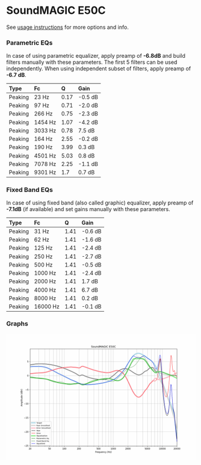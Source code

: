 # SoundMAGIC E50C
See [usage instructions](https://github.com/jaakkopasanen/AutoEq#usage) for more options and info.

### Parametric EQs
In case of using parametric equalizer, apply preamp of **-6.8dB** and build filters manually
with these parameters. The first 5 filters can be used independently.
When using independent subset of filters, apply preamp of **-6.7 dB**.

| Type    | Fc      |    Q | Gain    |
|:--------|:--------|:-----|:--------|
| Peaking | 23 Hz   | 0.17 | -0.5 dB |
| Peaking | 97 Hz   | 0.71 | -2.0 dB |
| Peaking | 266 Hz  | 0.75 | -2.3 dB |
| Peaking | 1454 Hz | 1.07 | -4.2 dB |
| Peaking | 3033 Hz | 0.78 | 7.5 dB  |
| Peaking | 164 Hz  | 2.55 | -0.2 dB |
| Peaking | 190 Hz  | 3.99 | 0.3 dB  |
| Peaking | 4501 Hz | 5.03 | 0.8 dB  |
| Peaking | 7078 Hz | 2.25 | -1.1 dB |
| Peaking | 9301 Hz | 1.7  | 0.7 dB  |

### Fixed Band EQs
In case of using fixed band (also called graphic) equalizer, apply preamp of **-7.1dB**
(if available) and set gains manually with these parameters.

| Type    | Fc       |    Q | Gain    |
|:--------|:---------|:-----|:--------|
| Peaking | 31 Hz    | 1.41 | -0.6 dB |
| Peaking | 62 Hz    | 1.41 | -1.6 dB |
| Peaking | 125 Hz   | 1.41 | -2.4 dB |
| Peaking | 250 Hz   | 1.41 | -2.7 dB |
| Peaking | 500 Hz   | 1.41 | -0.5 dB |
| Peaking | 1000 Hz  | 1.41 | -2.4 dB |
| Peaking | 2000 Hz  | 1.41 | 1.7 dB  |
| Peaking | 4000 Hz  | 1.41 | 6.7 dB  |
| Peaking | 8000 Hz  | 1.41 | 0.2 dB  |
| Peaking | 16000 Hz | 1.41 | -0.1 dB |

### Graphs
![](./SoundMAGIC%20E50C.png)